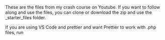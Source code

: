 These are the files from my crash course on Youtube. If you want to follow along and use the files, you can clone or download the zip and use the \_starter_files folder.

If you are using VS Code and prettier and want Prettier to work with .php files, run
